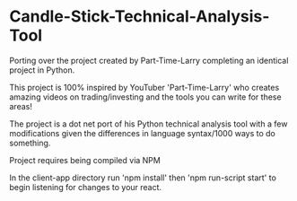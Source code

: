 # Candle-Stick-Technical-Analysis-Tool
Porting over the project created by Part-Time-Larry completing an identical project in Python.

This project is 100% inspired by YouTuber 'Part-Time-Larry' who creates amazing videos on trading/investing and the tools you can write for these areas!

The project is a dot net port of his Python technical analysis tool with a few modifications given the differences in language syntax/1000 ways to do something.

Project requires being compiled via NPM

In the client-app directory run 'npm install'
then                            'npm run-script start' to begin listening for changes to your react.
